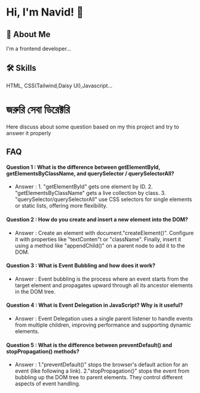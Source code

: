 
# Hi, I'm Navid! 👋


## 🚀 About Me
I'm a frontend developer...


## 🛠 Skills
HTML, CSS(Tailwind,Daisy UI),Javascript...


# জরুরি সেবা ডিরেক্টরি

Here discuss about some question based on my this project and try to answer it properly


## FAQ

#### Question 1 : What is the difference between getElementById, getElementsByClassName, and querySelector / querySelectorAll?

- Answer : 1. "getElementById" gets one element by ID. 2. "getElementsByClassName" gets a live collection by class. 3. "querySelector/querySelectorAll" use CSS selectors for single elements or static lists, offering more flexibility.

#### Question 2 : How do you create and insert a new element into the DOM?

- Answer : Create an element with document."createElement()". Configure it with properties like "textConten"t or "className". Finally, insert it using a method like "appendChild()" on a parent node to add it to the DOM.

#### Question 3 : What is Event Bubbling and how does it work?

- Answer : Event bubbling is the process where an event starts from the target element and propagates upward through all its ancestor elements in the DOM tree.

#### Question 4 : What is Event Delegation in JavaScript? Why is it useful?

- Answer : Event Delegation uses a single parent listener to handle events from multiple children, improving performance and supporting dynamic elements.

#### Question 5 : What is the difference between preventDefault() and stopPropagation() methods?

- Answer : 1."preventDefault()" stops the browser's default action for an event (like following a link). 2."stopPropagation()" stops the event from bubbling up the DOM tree to parent elements. They control different aspects of event handling.
